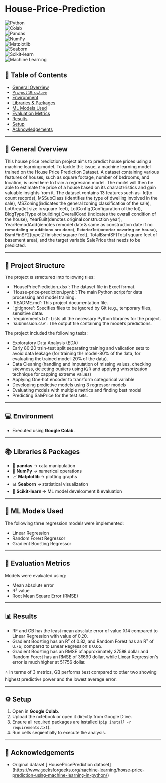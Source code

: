 # House-Price-Prediction
![Python](https://img.shields.io/badge/Python-3.10-blue.svg?logo=python&logoColor=white)  
![Colab](https://img.shields.io/badge/Google-Colab-orange?logo=google-colab&logoColor=white)  
![Pandas](https://img.shields.io/badge/pandas-Data%20Analysis-blue?logo=pandas)  
![NumPy](https://img.shields.io/badge/numpy-Numerical-green?logo=numpy)  
![Matplotlib](https://img.shields.io/badge/matplotlib-Visualization-yellow)  
![Seaborn](https://img.shields.io/badge/seaborn-Stats%20Plots-lightblue)  
![Scikit-learn](https://img.shields.io/badge/scikit--learn-ML-orange?logo=scikitlearn)  
![Machine Learning](https://img.shields.io/badge/Models-9%20Classifiers-success)  

## 📑 Table of Contents
- [General Overview](#general-overview)
- [Project Structure](#project-structure)
- [Environment](#environment)
- [Libraries & Packages](#libraries--packages)
- [ML Models Used](#ml-models-used)
- [Evaluation Metrics](#evaluation-metrics)
- [Results](#results)
- [Setup](#setup)
- [Acknowledgements](#acknowledgements)

---

## 📝 General Overview  
This house price prediction project aims to predict house prices using a machine learning model. To tackle this issue, a machine learning model trained on the House Price Prediction Dataset. A dataset containing various features of houses, such as square footage, number of bedrooms, and location, is used here to train a regression model. The model will then be able to estimate the price of a house based on its characteristics and gain valuable insights from it. The dataset contains 13 features such as- Id(to count records), MSSubClass (identifies the type of dwelling involved in the sale), MSZoning(indicates the general zoning classification of the sale), LotArea(lot size in square feet), LotConfig(Configuration of the lot), BldgType(Type of building),OverallCond (indicates the overall condition of the house), YearBuilt(denotes original construction year), YearRemodAdd(denotes remodel date & same as construction date if no remodeling or additions are done), Exterior1st(exterior covering on house), BsmtFinSF2(type 2 finished square feet), TotalBsmtSF(Total square feet of basement area), and the target variable SalePrice that needs to be predicted. 

---

## 📂 Project Structure 

The project is structured into following files:

* 'HousePricePrediction.xlsx': The dataset file in Excel format.
* 'House-price-prediction.ipynb': The main Python script for data processing and model training.
* 'README.md': This project documentation file.
* '.gitignore': Specifies files to be ignored by Git (e.g., temporary files, sensitive data).
* 'requirements.txt': Lists all the necessary Python libraries for the project.
* 'submission.csv': The output file containing the model's predictions.

The project included the following tasks:
- Exploratory Data Analysis (EDA)  
- Early 80:20 train-test split separating training and validation sets to avoid data leakage (for training the model-80% of the data, for evaluating the trained model-20% of the data).
- Data Cleaning (handling and imputation of missing values, checking skewness, detecting outliers using IQR and applying winsorization technique for capping extreme values)
- Applying One-hot encoder to transform categorical variable
- Developing predictive models using 3 regressor models 
- Evaluating models with multiple metrics and finding best model
- Predicting SalePrice for the test sets.

---

## 💻 Environment
- Executed using **Google Colab**.  

---

## 📚 Libraries & Packages
- 🐼 **pandas** → data manipulation  
- 🔢 **NumPy** → numerical operations  
- 📈 **Matplotlib** → plotting graphs  
- 📊 **Seaborn** → statistical visualization  
- 🤖 **Scikit-learn** → ML model development & evaluation  

---

## 🤖 ML Models Used
The following three regression models were implemented:
- Linear Regression  
- Random Forest Regressor  
- Gradient Boosting Regressor 


---

## 📏 Evaluation Metrics
Models were evaluated using:
- Mean absolute error 
- R² value
- Root Mean Square Error (RMSE)

---

## 📊 Results
- RF and GB has the least mean absolute error of value 0.14 compared to Linear Regression with value of 0.20.
- Gradient Boosting has an R² of 0.82, and Random Forest has an R² of 0.79, compared to Linear Regression's 0.65.
- Gradient Boosting has an RMSE of approximately 37588 dollar and Random Forest has an RMSE of 39690 dollar, while Linear Regression's error is much higher at 51756 dollar.

⭐ In terms of 3 metrics, GB performs best compared to other two showing highest predictive power and the lowest average error. 


---

## ⚙️ Setup
1. Open in **Google Colab**.  
2. Upload the notebook or open it directly from Google Drive.  
3. Ensure all required packages are installed (`pip install -r requirements.txt`).  
4. Run cells sequentially to execute the analysis.  

---

## 🙏 Acknowledgements
- Original dataset [ HousePricePrediction dataset] (https://www.geeksforgeeks.org/machine-learning/house-price-prediction-using-machine-learning-in-python/)


